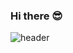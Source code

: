 ### Hi there 😎
![header](https://capsule-render.vercel.app/api?type=cylinder&color=auto&height=300&section=header&text=Lee%20Hyun%20Seung&fontSize=30&descSize=30&animation=blink)
<!--
**gesal03/gesal03** is a ✨ _special_ ✨ repository because its `README.md` (this file) appears on your GitHub profile.

Here are some ideas to get you started:

- 🔭 I’m currently working on ...
- 🌱 I’m currently learning ...
- 👯 I’m looking to collaborate on ...
- 🤔 I’m looking for help with ...
- 💬 Ask me about ...
- 📫 How to reach me: ...
- 😄 Pronouns: ...
- ⚡ Fun fact: ...
-->
